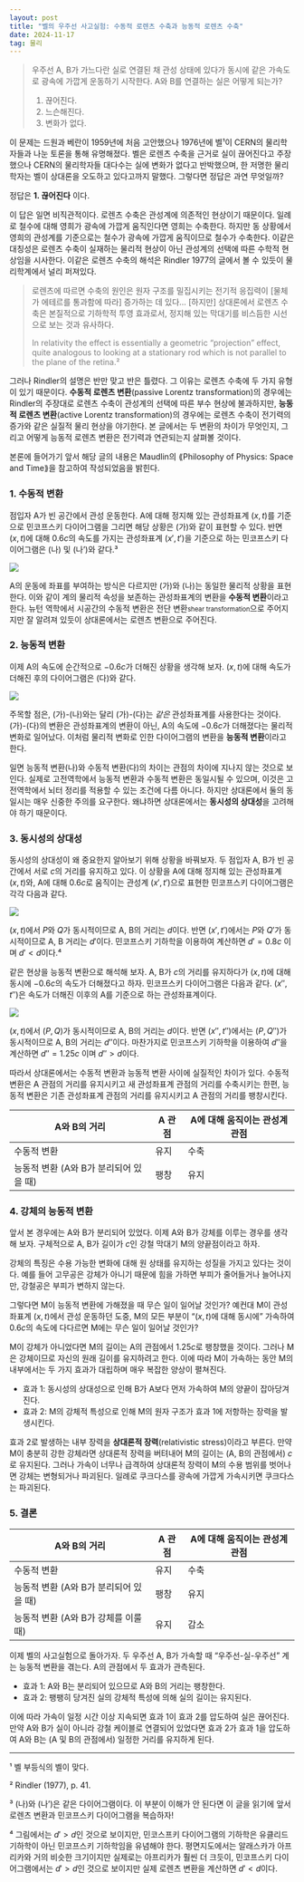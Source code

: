 ```yaml
---
layout: post
title: "벨의 우주선 사고실험: 수동적 로렌츠 수축과 능동적 로렌츠 수축"
date: 2024-11-17
tag: 물리
---
```


> 우주선 A, B가 가느다란 실로 연결된 채 관성 상태에 있다가 동시에 같은 가속도로 광속에 가깝게 운동하기 시작한다. A와 B를 연결하는 실은 어떻게 되는가?
>
> 1. 끊어진다.
> 2. 느슨해진다.
> 3. 변화가 없다.

이 문제는 드원과 베란이 1959년에 처음 고안했으나 1976년에 벨¹이 CERN의 물리학자들과 나눈 토론을 통해 유명해졌다. 벨은 로렌츠 수축을 근거로 실이 끊어진다고 주장했으나 CERN의 물리학자들 대다수는 실에 변화가 없다고 반박했으며, 한 저명한 물리학자는 벨이 상대론을 오도하고 있다고까지 말했다. 그렇다면 정답은 과연 무엇일까?

정답은 **1. 끊어진다** 이다.

이 답은 일면 비직관적이다. 로렌츠 수축은 관성계에 의존적인 현상이기 때문이다. 일례로 철수에 대해 영희가 광속에 가깝게 움직인다면 영희는 수축한다. 하지만 동 상황에서 영희의 관성계를 기준으로는 철수가 광속에 가깝게 움직이므로 철수가 수축한다. 이같은 대칭성은 로렌츠 수축이 실재하는 물리적 현상이 아닌 관성계의 선택에 따른 수학적 현상임을 시사한다. 이같은 로렌츠 수축의 해석은 Rindler 1977의 글에서 볼 수 있듯이 물리학계에서 널리 퍼져있다.

> 로렌츠에 따르면 수축의 원인은 원자 구조를 밀집시키는 전기적 응집력이 [물체가 에테르를 통과함에 따라] 증가하는 데 있다… [하지만] 상대론에서 로렌츠 수축은 본질적으로 기하학적 투영 효과로서, 정지해 있는 막대기를 비스듬한 시선으로 보는 것과 유사하다.
>
> <span style="color: gray">In relativity the effect is essentially a geometric “projection” effect, quite analogous to looking at a stationary rod which is not parallel to the plane of the retina.²</span>

그러나 Rindler의 설명은 반만 맞고 반은 틀렸다. 그 이유는 로렌츠 수축에 두 가지 유형이 있기 때문이다. **수동적 로렌츠 변환**(passive Lorentz transformation)의 경우에는 Rindler의 주장대로 로렌츠 수축이 관성계의 선택에 따른 부수 현상에 불과하지만, **능동적 로렌츠 변환**(active Lorentz transformation)의 경우에는 로렌츠 수축이 전기력의 증가와 같은 실질적 물리 현상을 야기한다. 본 글에서는 두 변환의 차이가 무엇인지, 그리고 어떻게 능동적 로렌츠 변환은 전기력과 연관되는지 살펴볼 것이다.

본론에 들어가기 앞서 해당 글의 내용은 Maudlin의 ⟪Philosophy of Physics: Space and Time⟫을 참고하여 작성되었음을 밝힌다.

### 1. 수동적 변환 

점입자 A가 빈 공간에서 관성 운동한다. A에 대해 정지해 있는 관성좌표계 $(x, t)$를 기준으로 민코프스키 다이어그램을 그리면 해당 상황은 (가)와 같이 표현할 수 있다. 반면 $(x, t)$에 대해 $0.6c$의 속도를 가지는 관성좌표계 $(x', t')$을 기준으로 하는 민코프스키 다이어그램은 (나) 및 (나’)와 같다.³

![](https://velog.velcdn.com/images/dimenerno/post/74968d4c-9823-43ad-ba78-889f40201c84/image.png)

A의 운동에 좌표를 부여하는 방식은 다르지만 (가)와 (나)는 동일한 물리적 상황을 표현한다. 이와 같이 계의 물리적 속성을 보존하는 관성좌표계의 변환을 **수동적 변환**이라고 한다. 뉴턴 역학에서 시공간의 수동적 변환은 전단 변환<span style="font-size: 0.8em">shear transformation</span>으로 주어지지만 잘 알려져 있듯이 상대론에서는 로렌츠 변환으로 주어진다.

### 2. 능동적 변환

이제 A의 속도에 순간적으로 $-0.6c$가 더해진 상황을 생각해 보자. $(x, t)$에 대해 속도가 더해진 후의 다이어그램은 (다)와 같다.

![](https://velog.velcdn.com/images/dimenerno/post/272d16ad-4f3e-4013-90c9-cd8ca82b1030/image.png)

주목할 점은, (가)-(나)와는 달리 (가)-(다)는 *같은* 관성좌표계를 사용한다는 것이다. (가)-(다)의 변환은 관성좌표계의 변환이 아닌, A의 속도에 $-0.6c$가 더해졌다는 물리적 변화로 일어났다. 이처럼 물리적 변화로 인한 다이어그램의 변환을 **능동적 변환**이라고 한다.

일면 능동적 변환(나)와 수동적 변환(다)의 차이는 관점의 차이에 지나지 않는 것으로 보인다. 실제로 고전역학에서 능동적 변환과 수동적 변환은 동일시될 수 있으며, 이것은 고전역학에서 뇌터 정리를 적용할 수 있는 조건에 다름 아니다. 하지만 상대론에서 둘의 동일시는 매우 신중한 주의를 요구한다. 왜냐하면 상대론에서는 **동시성의 상대성**을 고려해야 하기 때문이다.


### 3. 동시성의 상대성

동시성의 상대성이 왜 중요한지 알아보기 위해 상황을 바꿔보자. 두 점입자 A, B가 빈 공간에서 서로 $c$의 거리를 유지하고 있다. 이 상황을 A에 대해 정지해 있는 관성좌표계 $(x, t)$와, A에 대해 $0.6c$로 움직이는 관성계 $(x', t')$으로 표현한 민코프스키 다이어그램은 각각 다음과 같다.

![](https://velog.velcdn.com/images/dimenerno/post/9d7bd171-b743-4b0a-a2d5-5f9839604b53/image.png)

$(x, t)$에서 $P$와 $Q$가 동시적이므로 A, B의 거리는 $d$이다. 반면 $(x', t')$에서는 $P$와 $Q'$가 동시적이므로 A, B 거리는 $d'$이다. 민코프스키 기하학을 이용하여 계산하면 $d' = 0.8c$ 이며 $d' < d$이다.⁴

같은 현상을 능동적 변환으로 해석해 보자. A, B가 $c$의 거리를 유지하다가 $(x, t)$에 대해 동시에 $-0.6c$의 속도가 더해졌다고 하자. 민코프스키 다이어그램은 다음과 같다. $(x'', t'')$은 속도가 더해진 이후의 A를 기준으로 하는 관성좌표계이다.

![](https://velog.velcdn.com/images/dimenerno/post/0061f8a1-e866-41cd-978f-ce7a3888df4d/image.png)

$(x, t)$에서 $(P, Q)$가 동시적이므로 A, B의 거리는 $d$이다. 반면 $(x'', t'')$에서는 $(P, Q'')$가 동시적이므로 A, B의 거리는 $d''$이다. 마찬가지로 민코프스키 기하학을 이용하여 $d''$을 계산하면 $d'' = 1.25c$ 이며 $d'' > d$이다.

따라서 상대론에서는 수동적 변환과 능동적 변환 사이에 실질적인 차이가 있다. 수동적 변환은 A 관점의 거리를 유지시키고 새 관성좌표계 관점의 거리를 수축시키는 한편, 능동적 변환은 기존 관성좌표계 관점의 거리를 유지시키고 A 관점의 거리를 팽창시킨다.

|     A와 B의 거리      | A 관점 | A에 대해 움직이는 관성계 관점|
|----------------------|-----------------------|-------------------------------------|
| 수동적 변환          | 유지                  | 수축                                |
| 능동적 변환 (A와 B가 분리되어 있을 때) | 팽창                  | 유지                                |

### 4. 강체의 능동적 변환

앞서 본 경우에는 A와 B가 분리되어 있었다. 이제 A와 B가 강체를 이루는 경우를 생각해 보자. 구체적으로 A, B가 길이가 $c$인 강철 막대기 M의 양끝점이라고 하자.

강체의 특징은 수용 가능한 변화에 대해 원 상태를 유지하는 성질을 가지고 있다는 것이다. 예를 들어 고무공은 강체가 아니기 때문에 힘을 가하면 부피가 줄어들거나 늘어나지만, 강철공은 부피가 변하지 않는다.

그렇다면 M이 능동적 변환에 가해졌을 때 무슨 일이 일어날 것인가? 예컨대 M이 관성좌표계 $(x, t)$에서 관성 운동하던 도중, M의 모든 부분이 “$(x, t)$에 대해 동시에” 가속하여 $0.6c$의 속도에 다다르면 M에는 무슨 일이 일어날 것인가?

M이 강체가 아니었다면 M의 길이는 A의 관점에서 $1.25c$로 팽창했을 것이다. 그러나 M은 강체이므로 자신의 원래 길이를 유지하려고 한다. 이에 따라 M이 가속하는 동안 M의 내부에서는 두 가지 효과가 대립하며 매우 복잡한 양상이 펼쳐진다.

- 효과 1: 동시성의 상대성으로 인해 B가 A보다 먼저 가속하여 M의 양끝이 잡아당겨진다.
- 효과 2: M의 강체적 특성으로 인해 M의 원자 구조가 효과 1에 저항하는 장력을 발생시킨다.

효과 2로 발생하는 내부 장력을 **상대론적 장력**(relativistic stress)이라고 부른다. 만약 M이 충분히 강한 강체라면 상대론적 장력을 버텨내어 M의 길이는 (A, B의 관점에서) $c$로 유지된다. 그러나 가속이 너무나 급격하여 상대론적 장력이 M의 수용 범위를 벗어나면 강체는 변형되거나 파괴된다. 일례로 쿠크다스를 광속에 가깝게 가속시키면 쿠크다스는 파괴된다.

### 5. 결론

|     A와 B의 거리      | A 관점 | A에 대해 움직이는 관성계 관점|
|----------------------|-----------------------|-------------------------------------|
| 수동적 변환          | 유지                  | 수축                                |
| 능동적 변환 (A와 B가 분리되어 있을 때) | 팽창                  | 유지                                |
| 능동적 변환 (A와 B가 강체를 이룰 때)   | 유지                  | 감소                                |

이제 벨의 사고실험으로 돌아가자. 두 우주선 A, B가 가속할 때 “우주선-실-우주선” 계는 능동적 변환을 겪는다. A의 관점에서 두 효과가 관측된다.

- 효과 1: A와 B는 분리되어 있으므로 A와 B의 거리는 팽창한다.
- 효과 2: 팽팽히 당겨진 실의 강체적 특성에 의해 실의 길이는 유지된다.

이에 따라 가속이 일정 시간 이상 지속되면 효과 1이 효과 2를 압도하여 실은 끊어진다. 만약 A와 B가 실이 아니라 강철 케이블로 연결되어 있었다면 효과 2가 효과 1을 압도하여 A와 B는 (A 및 B의 관점에서) 일정한 거리를 유지하게 된다.


---


¹ 벨 부등식의 벨이 맞다.

² Rindler (1977), p. 41.

³ (나)와 (나’)은 같은 다이어그램이다. 이 부분이 이해가 안 된다면 이 글을 읽기에 앞서 로렌츠 변환과 민코프스키 다이어그램을 복습하자!

⁴ 그림에서는 $d' > d$인 것으로 보이지만, 민코스프키 다이어그램의 기하학은 유클리드 기하학이 아닌 민코프스키 기하학임을 유념해야 한다. 평면지도에서는 알래스카가 아프리카와 거의 비슷한 크기이지만 실제로는 아프리카가 훨씬 더 크듯이, 민코프스키 다이어그램에서는 $d' > d$인 것으로 보이지만 실제 로렌츠 변환을 계산하면 $d' < d$이다.
